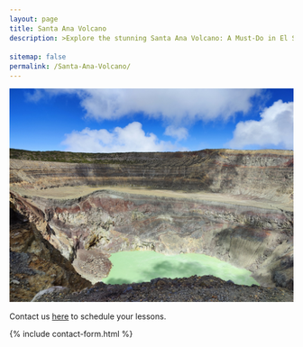 ```yaml
---
layout: page
title: Santa Ana Volcano
description: >Explore the stunning Santa Ana Volcano: A Must-Do in El Salvador

sitemap: false
permalink: /Santa-Ana-Volcano/
---
```

![Volcano](/assets/img/new/Ilamatepecvolcano.jpg)

Contact us <a href="https://sandy.sv/contact/">here</a> to schedule your lessons.

{% include contact-form.html %}
